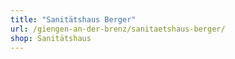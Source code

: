 ```yaml
---
title: "Sanitätshaus Berger"
url: /giengen-an-der-brenz/sanitaetshaus-berger/
shop: Sanitätshaus
---
```


